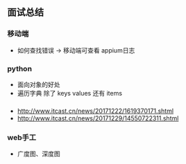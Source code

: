 ## 面试总结

### 移动端

- 如何查找错误 -> 移动端可查看 appium日志

### python

- 面向对象的好处
- 遍历字典   除了 keys  values   还有  items

### 

- http://www.itcast.cn/news/20171222/1619370171.shtml
- http://www.itcast.cn/news/20171229/14550722311.shtml

### web手工

- 广度图、深度图


